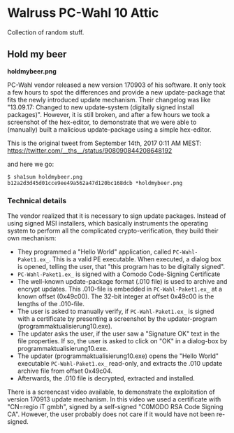 # Walruss PC-Wahl 10 Attic

Collection of random stuff.

## Hold my beer

**holdmybeer.png** 

PC-Wahl vendor released a new version 170903 of his software. It only took a few hours to spot the differences and provide a new update-package that fits the newly introduced update mechanism. Their changelog was like "13.09.17: Changed to new update-system (digitally signed install packages)".  However, it is still broken, and after a few hours we took a screenshot of the hex-editor, to demonstrate that we were able to (manually) built a malicious update-package using a simple hex-editor.

This is the original tweet from September 14th, 2017 0:11 AM MEST:
<https://twitter.com/__ths__/status/908090844208648192>

and here we go:

```
$ sha1sum holdmybeer.png
b12a2d3d45d01cce9ee49a562a47d120bc168dcb *holdmybeer.png
```

### Technical details

The vendor realized that it is necessary to sign update packages. Instead of using signed MSI installers, which basically instruments the operating system to perform all the complicated crypto-verification, they build their own mechanism:

* They programmed a "Hello World" application, called `PC-Wahl-Paket1.ex_`. This is a valid PE executable. When executed, a dialog box is opened, telling the user, that "this program has to be digitally signed".
* `PC-Wahl-Paket1.ex_` is signed with a Comodo Code-Signing Certificate
* The well-known update-package format (.010 file) is used to archive and encrypt updates. This .010-file is embedded in `PC-Wahl-Paket1.ex_` at a known offset (0x49c00). The 32-bit integer at offset 0x49c00 is the lengths of the .010-file.
* The user is asked to manually verify, if `PC-Wahl-Paket1.ex_` is signed with a certificate by presenting a screenshot by the updater-program (programmaktualisierung10.exe).
* The updater asks the user, if the user saw a "Signature OK" text in the file properties. If so, the user is asked to click on "OK" in a dialog-box by programmaktualisierung10.exe.
* The updater (programmaktualisierung10.exe) opens the "Hello World" executable `PC-Wahl-Paket1.ex_` read-only, and extracts the .010 update archive file from offset 0x49c04.
* Afterwards, the .010 file is decrypted, extracted and installed.

There is a screencast video available, to demonstrate the exploitation of version 170913 update mechanism. In this video we used a certificate with "CN=regio iT gmbh", signed by a self-signed "C0MODO RSA Code Signing CA". However, the user probably does not care if it would have not been re-signed.

